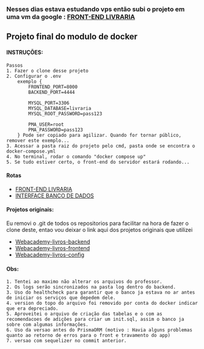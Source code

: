 ### Nesses dias estava estudando vps então subi o projeto em uma vm da google : [FRONT-END LIVRARIA](http://34.95.247.32:8000)
## Projeto final do modulo de docker
#### INSTRUÇÕES:
    Passos
    1. Fazer o clone desse projeto
    2. Configurar o .env 
        exemplo {
            FRONTEND_PORT=8000
            BACKEND_PORT=4444

            MYSQL_PORT=3306
            MYSQL_DATABASE=livraria
            MYSQL_ROOT_PASSWORD=pass123

            PMA_USER=root
            PMA_PASSWORD=pass123
        } Pode ser copiado para agilizar. Quando for tornar público, remover este exemplo...
    3. Acessar a pasta raiz do projeto pelo cmd, pasta onde se encontra o docker-compose.yml
    4. No terminal, rodar o comando "docker compose up"
    5. Se tudo estiver certo, o front-end do servidor estará rodando...
       

#### Rotas
- [FRONT-END LIVRARIA](http://localhost:8000)
- [INTERFACE BANCO DE DADOS](http://localhost:8080)

#### Projetos originais:
Eu removi o .git de todos os repositorios para facilitar na hora de fazer o clone deste, entao vou deixar o link aqui dos projetos originais que utilizei
- [Webacademy-livros-backend](https://github.com/jocelinnik/webacademy-livros-backend)
- [Webacademy-livros-frontend](https://github.com/jocelinnik/webacademy-livros-frontend)
- [Webacademy-livros-config](https://github.com/jocelinnik/webacademy-livros-config)


#### Obs:
    1. Tentei ao maximo não alterar os arquivos do professor. 
    2. Os logs serão sincronizados na pasta log dentro do backend.
    3. Uso do healthcheck para garantir que o banco ja estava no ar antes de iniciar os serviços que depedem dele.
    4. version do topo do arquivo foi removido por conta do docker indicar que era depreciado.
    5. Aproveitei o arquivo de criação das tabelas e o com as recomendacoes de adições para criar um init.sql, assim o banco ja sobre com algumas informações.
    6. Uso da versao antes do PrismaORM (motivo : Havia alguns problemas quanto ao retorno de erros para o front e travamento do app)
    7. versao com sequelizer no commit anterior.
    
